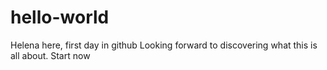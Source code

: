 # hello-world
Helena here, first day in github
Looking forward to discovering what this is all about. 
Start now
